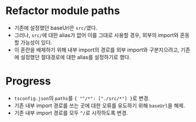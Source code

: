 # Refactor module paths
- 기존에 설정했던 baseUrl은 `src/`였다.
- 그러나, `src/`에 대한 alias가 없어 이를 그대로 사용할 경우, 외부의 import와 혼동할 가능성이 있다.
- 이 혼란을 배제하기 위해 내부 import의 경로를 외부 import와 구분지으려고, 기존에 설정했던 절대경로에 대한 alias를 설정하기로 했다.

# Progress
- `tsconfig.json`의 `paths`를 `{ "^/*": ["./src/*"] }`로 변경.
- 기존 내부 import 경로를 쓰는 곳에 대한 오류를 유도하기 위해 `baseUrl`을 해제.
- 기존 내부 import 경로를 모두 `^/`로 시작하도록 변경.
